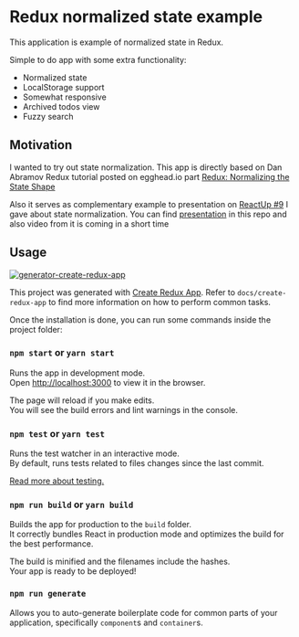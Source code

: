 # Redux normalized state example

This application is example of normalized state in Redux. 

Simple to do app with some extra functionality:
- Normalized state
- LocalStorage support
- Somewhat responsive
- Archived todos view
- Fuzzy search

## Motivation

I wanted to try out state normalization. This app is directly based on Dan Abramov Redux tutorial 
posted on egghead.io part [Redux: Normalizing the State Shape](https://egghead.io/lessons/javascript-redux-normalizing-the-state-shape)

Also it serves as complementary example to presentation on [ReactUp #9](https://www.facebook.com/events/2222378571125684) I gave about state normalization. 
You can find [presentation](https://github.com/michalklim/redux-normalized-state-example/blob/master/redux-normalized-state-presentation.pdf) in this repo and also video from it is coming in a short time

## Usage

[![generator-create-redux-app](https://img.shields.io/badge/built%20with-generator--create--redux--app-brightgreen.svg)](https://github.com/jonidelv/generator-create-redux-app)

This project was generated with [Create Redux App](https://github.com/jonidelv/generator-create-redux-app). Refer to `docs/create-redux-app` to find more information on how to perform common tasks.

Once the installation is done, you can run some commands inside the project folder:

### `npm start` or `yarn start`

Runs the app in development mode.<br>
Open [http://localhost:3000](http://localhost:3000) to view it in the browser.

The page will reload if you make edits.<br>
You will see the build errors and lint warnings in the console.

### `npm test` or `yarn test`

Runs the test watcher in an interactive mode.<br>
By default, runs tests related to files changes since the last commit.

[Read more about testing.](https://github.com/facebookincubator/create-react-app/blob/master/packages/react-scripts/template/README.md#running-tests)

### `npm run build` or `yarn build`

Builds the app for production to the `build` folder.<br>
It correctly bundles React in production mode and optimizes the build for the best performance.

The build is minified and the filenames include the hashes.<br>
Your app is ready to be deployed!

### `npm run generate`

Allows you to auto-generate boilerplate code for common parts of your
application, specifically `component`s and `container`s.
